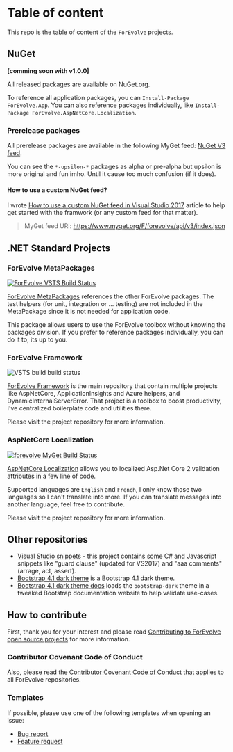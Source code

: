 # Table of content

This repo is the table of content of the `ForEvolve` projects.

## NuGet

**[comming soon with v1.0.0]**

All released packages are available on NuGet.org.

To reference all application packages, you can `Install-Package ForEvolve.App`.
You can also reference packages individually, like `Install-Package ForEvolve.AspNetCore.Localization`.

### Prerelease packages

All prerelease packages are available in the following MyGet feed: [NuGet V3 feed](https://www.myget.org/F/forevolve/api/v3/index.json).

You can see the `*-upsilon-*` packages as alpha or pre-alpha but upsilon is more original and fun imho. Until it cause too much confusion (if it does).

#### How to use a custom NuGet feed?

I wrote [How to use a custom NuGet feed in Visual Studio 2017](http://www.forevolve.com/en/articles/2017/08/06/how-to-use-a-custom-nuget-feed-in-visual-studio-2017/) article to help get started with the framwork (or any custom feed for that matter).

> MyGet feed URI: https://www.myget.org/F/forevolve/api/v3/index.json

## .NET Standard Projects

### ForEvolve MetaPackages

[![ForEvolve VSTS Build Status](https://forevolve.visualstudio.com/_apis/public/build/definitions/b800edd0-96da-46c1-a089-06a4466e62d9/17/badge)](https://www.myget.org/F/forevolve/api/v3/index.json)

[ForEvolve MetaPackages](https://github.com/ForEvolve/MetaPackages) references the other ForEvolve packages. The test helpers (for unit, integration or ... testing) are not included in the MetaPackage since it is not needed for application code.

This package allows users to use the ForEvolve toolbox without knowing the packages division. If you prefer to reference packages individually, you can do it to; its up to you.

### ForEvolve Framework

![VSTS build build status](https://forevolve.visualstudio.com/_apis/public/build/definitions/fdc5922a-3dc1-4827-97a6-0f622b2fd497/26/badge)

[ForEvolve Framework](https://github.com/ForEvolve/ForEvolve-Framework) is the main repository that contain multiple projects like AspNetCore, ApplicationInsights and Azure helpers, and DynamicInternalServerError. That project is a toolbox to boost productivity, I've centralized boilerplate code and utilities there.

Please visit the project repository for more information.

### AspNetCore Localization

[![forevolve MyGet Build Status](https://www.myget.org/BuildSource/Badge/forevolve?identifier=b9aba5cc-96df-42d0-bf33-ed89456a6fdf)](https://www.myget.org/F/forevolve/api/v3/index.json)

[AspNetCore Localization](https://github.com/ForEvolve/ForEvolve.AspNetCore.Localization) allows you to localized Asp.Net Core 2 validation attributes in a few line of code.

Supported languages are `English` and `French`, I only know those two languages so I can't translate into more. If you can translate messages into another language, feel free to contribute.

Please visit the project repository for more information.

## Other repositories

- [Visual Studio snippets](https://github.com/ForEvolve/vs-snippets) - this project contains some C# and Javascript snippets like "guard clause" (updated for VS2017) and "aaa comments" (arrage, act, assert).
- [Bootstrap 4.1 dark theme](https://github.com/ForEvolve/bootstrap-dark) is a Bootstrap 4.1 dark theme.
- [Bootstrap 4.1 dark theme docs](https://github.com/ForEvolve/bootstrap-dark-docs) loads the `bootstrap-dark` theme in a tweaked Bootstrap documentation website to help validate use-cases.

## How to contribute

First, thank you for your interest and please read [Contributing to ForEvolve open source projects](https://github.com/ForEvolve/Toc/blob/master/CONTRIBUTING.md) for more information.

### Contributor Covenant Code of Conduct

Also, please read the [Contributor Covenant Code of Conduct](https://github.com/ForEvolve/Toc/blob/master/CODE_OF_CONDUCT.md) that applies to all ForEvolve repositories.

### Templates

If possible, please use one of the following templates when opening an issue:

- [Bug report](https://github.com/ForEvolve/Toc/blob/master/.github/ISSUE_TEMPLATE/bug_report.md)
- [Feature request](https://github.com/ForEvolve/Toc/blob/master/.github/ISSUE_TEMPLATE/feature_request.md)
